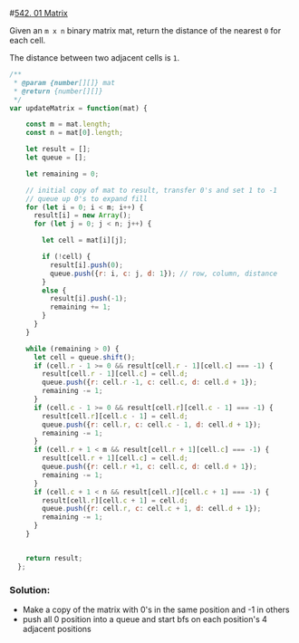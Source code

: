 #[542. 01 Matrix](https://leetcode.com/problems/01-matrix/)

Given an `m x n` binary matrix mat, return the distance of the nearest `0` for each cell.

The distance between two adjacent cells is `1`.

```javascript
/**
 * @param {number[][]} mat
 * @return {number[][]}
 */
var updateMatrix = function(mat) {

    const m = mat.length;
    const n = mat[0].length;

    let result = [];
    let queue = [];

    let remaining = 0;

    // initial copy of mat to result, transfer 0's and set 1 to -1
    // queue up 0's to expand fill
    for (let i = 0; i < m; i++) {
      result[i] = new Array();
      for (let j = 0; j < n; j++) {

        let cell = mat[i][j];

        if (!cell) {
          result[i].push(0);
          queue.push({r: i, c: j, d: 1}); // row, column, distance
        }
        else {
          result[i].push(-1);
          remaining += 1;
        }
      }
    }

    while (remaining > 0) {
      let cell = queue.shift();
      if (cell.r - 1 >= 0 && result[cell.r - 1][cell.c] === -1) {
        result[cell.r - 1][cell.c] = cell.d;
        queue.push({r: cell.r -1, c: cell.c, d: cell.d + 1});
        remaining -= 1;
      }
      if (cell.c - 1 >= 0 && result[cell.r][cell.c - 1] === -1) {
        result[cell.r][cell.c - 1] = cell.d;
        queue.push({r: cell.r, c: cell.c - 1, d: cell.d + 1});
        remaining -= 1;
      }
      if (cell.r + 1 < m && result[cell.r + 1][cell.c] === -1) {
        result[cell.r + 1][cell.c] = cell.d;
        queue.push({r: cell.r +1, c: cell.c, d: cell.d + 1});
        remaining -= 1;
      }
      if (cell.c + 1 < n && result[cell.r][cell.c + 1] === -1) {
        result[cell.r][cell.c + 1] = cell.d;
        queue.push({r: cell.r, c: cell.c + 1, d: cell.d + 1});
        remaining -= 1;
      }
    }


    return result;
  };
```

### Solution:

- Make a copy of the matrix with 0's in the same position and -1 in others
- push all 0 position into a queue and start bfs on each position's 4 adjacent positions
